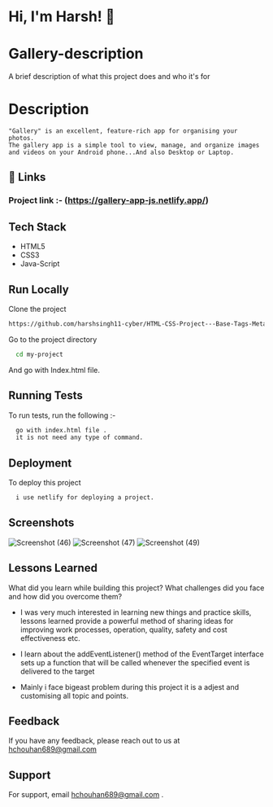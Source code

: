 
# Hi, I'm Harsh! 👋

# Gallery-description

A brief description of what this project does and who it's for





<!-- ## 🚀 About Me

I'm a full stack developer...
```
I Build & Design Web Interfaces.
I am a passionate Full Stack Web Developer who focuses on writing clean and user-friendly applications using MERN and some other cool libraries and frameworks.
``` -->

# Description
```
"Gallery" is an excellent, feature-rich app for organising your photos.
The gallery app is a simple tool to view, manage, and organize images and videos on your Android phone...And also Desktop or Laptop.
```
## 🔗 Links
### Project link :- (https://gallery-app-js.netlify.app/)

## Tech Stack

* HTML5
* CSS3
* Java-Script


## Run Locally

Clone the project

```bash
https://github.com/harshsingh11-cyber/HTML-CSS-Project---Base-Tags-Meta-Tags-Body-Div-Span-P-tag---Post-Class---nyide91l6hw8
```

Go to the project directory

```bash
  cd my-project
```

And go with Index.html file.


## Running Tests

To run tests, run the following :- 

```bash
  go with index.html file .
  it is not need any type of command.
```
## Deployment

To deploy this project 

```bash
  i use netlify for deploying a project.
```


## Screenshots
![Screenshot (46)](https://user-images.githubusercontent.com/65847214/202140734-7d4e8822-ef28-4611-9c90-8271dc03c949.png)
![Screenshot (47)](https://user-images.githubusercontent.com/65847214/202140763-2c9b9910-c5ed-41dc-85b6-547d1c7f3949.png)
![Screenshot (49)](https://user-images.githubusercontent.com/65847214/202140786-a0cd7846-99c2-4e36-9ecd-1fc67e956d97.png)

## Lessons Learned

What did you learn while building this project? What challenges did you face and how did you overcome them?

* I was very much interested in learning new things and practice skills, lessons learned provide a powerful method of sharing ideas for improving work processes, operation, quality, safety and cost effectiveness etc.
* I learn about the addEventListener() method of the EventTarget interface sets up a function that will be called whenever the specified event is delivered to the target

* Mainly i face bigeast problem during this project it is a adjest and customising all topic and points.
## Feedback

If you have any feedback, please reach out to us at hchouhan689@gmail.com


## Support

For support, email hchouhan689@gmail.com  .

